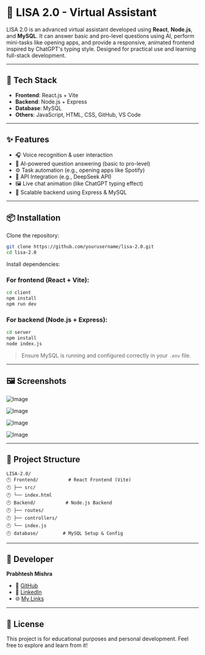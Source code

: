 # 🚀 LISA 2.0 - Virtual Assistant

LISA 2.0 is an advanced virtual assistant developed using **React**, **Node.js**, and **MySQL**. It can answer basic and pro-level questions using AI, perform mini-tasks like opening apps, and provide a responsive, animated frontend inspired by ChatGPT's typing style. Designed for practical use and learning full-stack development.

---

## 💠 Tech Stack

- **Frontend**: React.js + Vite  
- **Backend**: Node.js + Express  
- **Database**: MySQL  
- **Others**: JavaScript, HTML, CSS, GitHub, VS Code  

---

## ✨ Features

- 🎧 Voice recognition & user interaction  
- 💬 AI-powered question answering (basic to pro-level)  
- ⚙️ Task automation (e.g., opening apps like Spotify)  
- 📡 API Integration (e.g., DeepSeek API)  
- 🖼️ Live chat animation (like ChatGPT typing effect)  
- 🔐 Scalable backend using Express & MySQL

---

## 📦 Installation

Clone the repository:

```bash
git clone https://github.com/yourusername/lisa-2.0.git
cd lisa-2.0
```

Install dependencies:

### For frontend (React + Vite):

```bash
cd client
npm install
npm run dev
```

### For backend (Node.js + Express):

```bash
cd server
npm install
node index.js
```

> Ensure MySQL is running and configured correctly in your `.env` file.

---

## 🖼️ Screenshots

![Image](https://github.com/user-attachments/assets/aec6917e-fda6-4b78-873c-42890a969eb5)

![Image](https://github.com/user-attachments/assets/e516b3e9-af99-451e-b512-7882ef4996b7)

![Image](https://github.com/user-attachments/assets/6d8a3308-7aec-4850-9a70-3a31f7cc36e0)

![Image](https://github.com/user-attachments/assets/62b50af3-2edb-480c-8dff-fc8d7e2d60f0)

---

## 📍 Project Structure

```
LISA-2.0/
🕛 Frontend/           # React Frontend (Vite)
🕛 ├── src/
🕛 └── index.html
🕛 Backend/           # Node.js Backend
🕛 ├── routes/
🕛 ├── controllers/
🕛 └── index.js
🕛 database/         # MySQL Setup & Config
```

---

## 👤 Developer

**Prabhtesh Mishra**

- 🔗 [GitHub](https://github.com/prabhteshmishra4567)  
- 💼 [LinkedIn](https://www.linkedin.com/in/prabhteshmishra4567)  
- 🌐 [My Links](https://linktr.ee/prabhteshmishra)

---

## 📄 License

This project is for educational purposes and personal development. Feel free to explore and learn from it!
